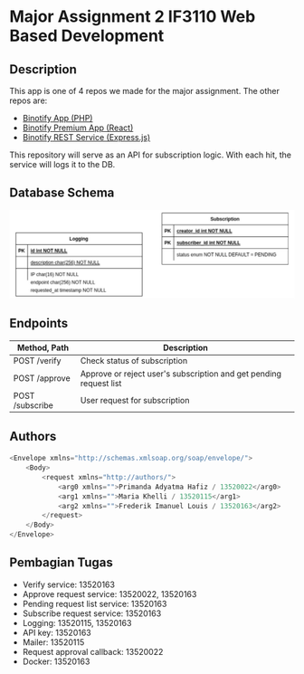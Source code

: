# Major Assignment 2 IF3110 Web Based Development

## Description

This app is one of 4 repos we made for the major assignment. The other repos are:
- [Binotify App (PHP)](https://gitlab.informatika.org/if3110-2022-k01-02-22/binotify-app)
- [Binotify Premium App (React)](https://gitlab.informatika.org/if3110-2022-k01-02-22/binotify-premium-app)
- [Binotify REST Service (Express.js)](https://gitlab.informatika.org/if3110-2022-k01-02-22/Binotify-REST-Service)

This repository will serve as an API for subscription logic. With each hit, the service will logs it to the DB.

## Database Schema

<img src="database-schema.jpg">

## Endpoints

|Method, Path| Description|
|-|-|
| POST /verify | Check status of subscription |
| POST /approve | Approve or reject user's subscription and get pending request list |
| POST /subscribe | User request for subscription |

## Authors

```java
<Envelope xmlns="http://schemas.xmlsoap.org/soap/envelope/">
    <Body>
        <request xmlns="http://authors/">
            <arg0 xmlns="">Primanda Adyatma Hafiz / 13520022</arg0>
            <arg1 xmlns="">Maria Khelli / 13520115</arg1>
            <arg2 xmlns="">Frederik Imanuel Louis / 13520163</arg2>
        </request>
    </Body>
</Envelope>
```

## Pembagian Tugas
- Verify service: 13520163
- Approve request service: 13520022, 13520163
- Pending request list service: 13520163
- Subscribe request service: 13520163
- Logging: 13520115, 13520163
- API key: 13520163
- Mailer: 13520115
- Request approval callback: 13520022
- Docker: 13520163
